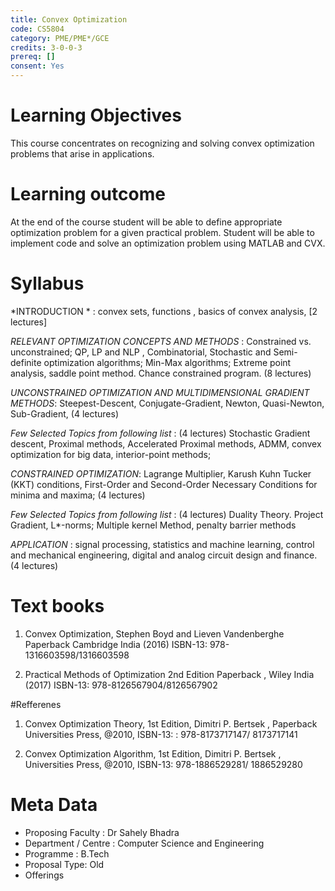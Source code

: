 ```yaml
---
title: Convex Optimization
code: CS5804
category: PME/PME*/GCE
credits: 3-0-0-3
prereq: []
consent: Yes
---
```

# Learning Objectives

This course concentrates on recognizing and solving convex optimization problems that arise in applications. 

# Learning outcome

At the end of the course student will be able to define appropriate optimization problem for a given practical problem. Student will be able to  implement code and solve an optimization problem using MATLAB and CVX.

# Syllabus

*INTRODUCTION * : convex sets, functions ,  basics of convex analysis, [2 lectures]

*RELEVANT OPTIMIZATION CONCEPTS AND METHODS* : Constrained vs. unconstrained; QP, LP and NLP , Combinatorial, Stochastic and Semi-definite optimization algorithms; Min-Max algorithms; Extreme point analysis, saddle point method. Chance constrained program. (8 lectures)

*UNCONSTRAINED OPTIMIZATION AND MULTIDIMENSIONAL GRADIENT METHODS*: Steepest-Descent, Conjugate-Gradient, Newton, Quasi-Newton, Sub-Gradient,  (4 lectures)

*Few Selected Topics from following list* : (4 lectures)
Stochastic Gradient descent, Proximal methods, Accelerated Proximal methods, ADMM, convex optimization for big data, interior-point methods; 

*CONSTRAINED OPTIMIZATION*: Lagrange Multiplier, Karush Kuhn Tucker (KKT) conditions, First-Order and Second-Order Necessary Conditions for minima and maxima; (4 lectures)

*Few Selected Topics from following list* : (4 lectures)
Duality Theory. Project Gradient, L*-norms; Multiple kernel Method, penalty barrier methods

*APPLICATION* :  signal processing, statistics and machine learning, control and mechanical engineering, digital and analog circuit design and finance. (4 lectures)


# Text books

1. Convex Optimization,   Stephen Boyd and Lieven Vandenberghe  Paperback Cambridge India (2016) ISBN-13: 978-1316603598/1316603598

2. Practical Methods of Optimization 2nd Edition Paperback ,  Wiley India (2017) ISBN-13: 978-8126567904/8126567902

#Refferenes

1. Convex Optimization Theory, 1st Edition, Dimitri P. Bertsek ,  Paperback Universities Press, @2010, ISBN-13: : 978-8173717147/ 8173717141

2. Convex Optimization Algorithm, 1st Edition, Dimitri P. Bertsek ,  Universities Press, @2010, ISBN-13: 978-1886529281/ 1886529280



# Meta Data	 	 	
 
* Proposing Faculty : Dr Sahely Bhadra
* Department / Centre : Computer Science and Engineering
* Programme : B.Tech
* Proposal Type: Old 
* Offerings
